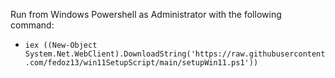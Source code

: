 Run from Windows Powershell as Administrator with the following command:
- `iex ((New-Object System.Net.WebClient).DownloadString('https://raw.githubusercontent.com/fedoz13/win11SetupScript/main/setupWin11.ps1'))`
